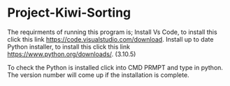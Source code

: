 # Project-Kiwi-Sorting
The requirments of running this program is;
Install Vs Code, to install this click this link https://code.visualstudio.com/download. 
Install up to date Python installer, to install this click this link https://www.python.org/downloads/. (3.10.5)

To check the Python is installed click into CMD PRMPT and type in python. The version number will come up if the installation is complete.


